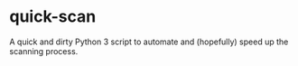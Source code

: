 # quick-scan
A quick and dirty Python 3 script to automate and (hopefully) speed up the scanning process.
